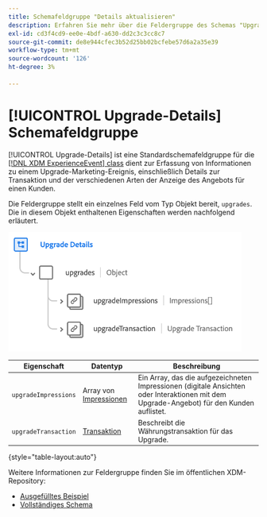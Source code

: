 ```yaml
---
title: Schemafeldgruppe "Details aktualisieren"
description: Erfahren Sie mehr über die Feldergruppe des Schemas "Upgrade-Details".
exl-id: cd3f4cd9-ee0e-4bdf-a630-dd2c3c3cc8c7
source-git-commit: de8e944cfec3b52d25bb02bcfebe57d6a2a35e39
workflow-type: tm+mt
source-wordcount: '126'
ht-degree: 3%

---
```


# [!UICONTROL Upgrade-Details] Schemafeldgruppe

[!UICONTROL Upgrade-Details] ist eine Standardschemafeldgruppe für die [[!DNL XDM ExperienceEvent] class](../../classes/experienceevent.md) dient zur Erfassung von Informationen zu einem Upgrade-Marketing-Ereignis, einschließlich Details zur Transaktion und der verschiedenen Arten der Anzeige des Angebots für einen Kunden.

Die Feldergruppe stellt ein einzelnes Feld vom Typ Objekt bereit, `upgrades`. Die in diesem Objekt enthaltenen Eigenschaften werden nachfolgend erläutert.

![Struktur der Upgrade-Details](../../images/field-groups/upgrade-details.png)

| Eigenschaft | Datentyp | Beschreibung |
| --- | --- | --- |
| `upgradeImpressions` | Array von [Impressionen](../../data-types/impressions.md) | Ein Array, das die aufgezeichneten Impressionen (digitale Ansichten oder Interaktionen mit dem Upgrade-Angebot) für den Kunden auflistet. |
| `upgradeTransaction` | [Transaktion](../../data-types/transaction.md) | Beschreibt die Währungstransaktion für das Upgrade. |

{style="table-layout:auto"}

Weitere Informationen zur Feldergruppe finden Sie im öffentlichen XDM-Repository:

* [Ausgefülltes Beispiel](https://github.com/adobe/xdm/blob/master/components/fieldgroups/experience-event/industry-verticals/experienceevent-upgrade-details.example.1.json)
* [Vollständiges Schema](https://github.com/adobe/xdm/blob/master/components/fieldgroups/experience-event/industry-verticals/experienceevent-upgrade-details.schema.json)
